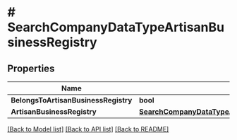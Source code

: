 # # SearchCompanyDataTypeArtisanBusinessRegistry


## Properties 


Name | Type | Description | Notes
------------ | ------------- | ------------- | -------------
**BelongsToArtisanBusinessRegistry**| **bool** |   | [optional]
**ArtisanBusinessRegistry**| [**SearchCompanyDataTypeArtisanBusinessRegistryArtisanBusinessRegistry**](SearchCompanyDataTypeArtisanBusinessRegistryArtisanBusinessRegistry.md) |   | [optional]


[[Back to Model list]](../../README.md#models) [[Back to API list]](../../README.md#endpoints) [[Back to README]](../../README.md)

